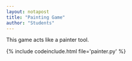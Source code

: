 ```yaml
---
layout: notapost
title: "Painting Game"
author: "Students"
---
```


This game acts like a painter tool.

{% include codeinclude.html file='painter.py' %}

